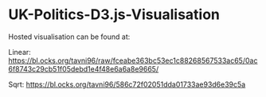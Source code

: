 # UK-Politics-D3.js-Visualisation

Hosted visualisation can be found at:

Linear: 
https://bl.ocks.org/tavni96/raw/fceabe363bc53ec1c88268567533ac65/0ac6f8743c29cb51f05debd1e4f48e6a6a8e9665/

Sqrt:
https://bl.ocks.org/tavni96/586c72f02051dda01733ae93d6e39c5a
